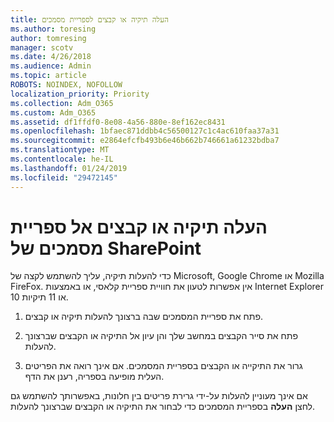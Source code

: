 ```yaml
---
title: העלה תיקיה או קבצים לספריית מסמכים
ms.author: toresing
author: tomresing
manager: scotv
ms.date: 4/26/2018
ms.audience: Admin
ms.topic: article
ROBOTS: NOINDEX, NOFOLLOW
localization_priority: Priority
ms.collection: Adm_O365
ms.custom: Adm_O365
ms.assetid: df1ffdf0-8e08-4a56-880e-8ef162ec8431
ms.openlocfilehash: 1bfaec871ddbb4c56500127c1c4ac610faa37a31
ms.sourcegitcommit: e2864efcfb493b6e46b662b746661a61232bdba7
ms.translationtype: MT
ms.contentlocale: he-IL
ms.lasthandoff: 01/24/2019
ms.locfileid: "29472145"
---
```

# <a name="upload-a-folder-or-files-to-a-sharepoint-document-library"></a>העלה תיקיה או קבצים אל ספריית מסמכים של SharePoint

כדי להעלות תיקיה, עליך להשתמש לקצה של Microsoft, Google Chrome או Mozilla FireFox. אין אפשרות לטעון את חוויית ספריית קלאסי, או באמצעות Internet Explorer 10 או 11 תיקיות.
  
1. פתח את ספריית המסמכים שבה ברצונך להעלות תיקיה או קבצים.
    
2. פתח את סייר הקבצים במחשב שלך והן עיון אל התיקיה או הקבצים שברצונך להעלות.
    
3. גרור את התיקייה או הקבצים בספריית המסמכים. אם אינך רואה את הפריטים העלית מופיעה בספריה, רענן את הדף. 
    
אם אינך מעוניין להעלות על-ידי גרירת פריטים בין חלונות, באפשרותך להשתמש גם לחצן **העלה** בספריית המסמכים כדי לבחור את התיקיה או הקבצים שברצונך להעלות. 
  

